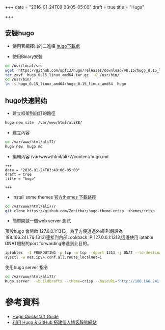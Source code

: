 +++
date = "2016-01-24T09:03:05-05:00"
draft = true
title = "Hugo"

+++
## 安裝hugo

* 使用官網釋出的二進檔 [hugo下載處](https://github.com/spf13/hugo/releases)


* 使用Binary安裝

```sh
cd /usr/local/src 
wget  https://github.com/spf13/hugo/releases/download/v0.15/hugo_0.15_linux_amd64.tar.gz
tar zxvf  hugo_0.15_linux_amd64.tar.gz  -C /usr/bin/
cd /usr/bin/
ln -s hugo_0.15_linux_amd64/hugo_0.15_linux_amd64  hugo
```

## hugo快速開始

* 建立框架到自訂的路徑

```sh
hugo new site  /var/www/html/ali88/ 
```

* 建立內容

```sh
cd /var/www/html/ali77/
hugo new  hugo.md
```

* 編輯內容 /var/www/html/ali77/content/hugo.md

```
+++
date = "2016-01-24T03:49:06-05:00"
draft = true
title = "hugo"

+++
```

* Install some themes  [官方themes 下載路徑](https://github.com/spf13/hugoThemes)

```sh
cd /var/www/html/ali77/
git clone https://github.com/Zenithar/hugo-theme-crisp  themes/crisp
```

* 簡單開啟一個web server 測試

預設hugo 會開啟 127.0.0.1:1313。為了方便透過外網IP(假設為 188.166.241.76:1313)連接到內部Lookback IP 127.0.0.1:1313,這邊使用
iptable DNAT機制的port  forwarding來達到此目的。

```bash
iptables  -I PREROUTING -p tcp -m tcp --dport 1313 -j DNAT --to-destination 127.0.0.1:1313
sysctl -w net.ipv4.conf.all.route_localnet=1
```

使用hugo server 指令

```sh
cd /var/www/html/ali77/
hugo server  --buildDrafts --theme=crisp --baseURL="http://188.166.241.76/"
```

# 參考資料

* [Hugo Quickstart Guide](http://gohugo.io/overview/quickstart/)
* [利用 Hugo & GitHub 搭建個人博客靜態網站](http://blog.bpcoder.com/2015/12/hugo-create-blog/)

